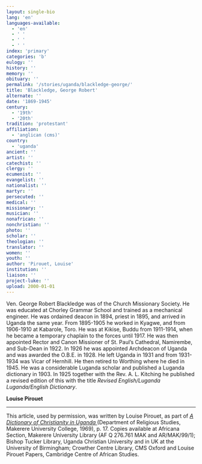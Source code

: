 ```yaml
---
layout: single-bio
lang: 'en'
languages-available:
  - 'en'
  - ' '
  - ' '
  - ' '
index: 'primary'
categories: 'b'
eulogy: ''
history: ''
memory: ''
obituary: ''
permalink: '/stories/uganda/blackledge-george/'
title: 'Blackledge, George Robert'
alternate: ''
date: '1869-1945'
century:
  - '19th'
  - '20th'
tradition: 'protestant'
affiliation:
  - 'anglican (cms)'
country:
  - 'uganda'
ancient: ''
artist: ''
catechist: ''
clergy: ''
ecumenist: ''
evangelist: ''
nationalist: ''
martyr: ''
persecuted: ''
medical: ''
missionary: ''
musician: ''
nonafrican: ''
nonchristian: ''
photo: ''
scholar: ''
theologian: ''
translator: ''
women: ''
youth: ''
author: 'Pirouet, Louise'
institution: ''
liaison: ''
project-luke: ''
upload: 2000-01-01
---
```



Ven. George Robert Blackledge was of the Church Missionary Society.  He was educated at Chorley Grammar School and trained as a mechanical engineer.  He was ordained deacon in 1894, priest in 1895, and arrived in Uganda the same year. From 1895-1905 he worked in Kyagwe, and from 1906-1910 at Kabarole, Toro.  He was at Kikise, Buddu from 1911-1914, when he became a temporary chaplain to  the forces until 1917. He was then appointed Rector and Canon Missioner of St.  Paul&rsquo;s Cathedral, Namirembe, and Sub-Dean in 1922. In 1926 he was appointed  Archdeacon of Uganda and was awarded the O.B.E. in 1928. He left Uganda in 1931  and from 1931-1934 was Vicar of Hernhill. He then retired to Worthing where he  died in 1945. He was a considerable Luganda scholar and published a Luganda  dictionary in 1903. In 1925 together with the Rev. A. L. Kitching he published a revised edition of this with the title *Revised English/Luganda Luganda/English Dictionary*.

**Louise Pirouet**

---

This article, used by permission, was written by Louise Pirouet, as part of *[A Dictionary of Christianity in Uganda ](pirouet-foreword.html)*(Department of Religious Studies, Makerere University College, 1969), p. 17. Copies available at Africana Section, Makerere University Library (AF Q 276.761 MAK and AR/MAK/99/1); Bishop Tucker Library, Uganda Christian University and in UK at the University of Birmingham; Crowther Centre Library, CMS Oxford and Louise Pirouet Papers, Cambridge Centre of African Studies.